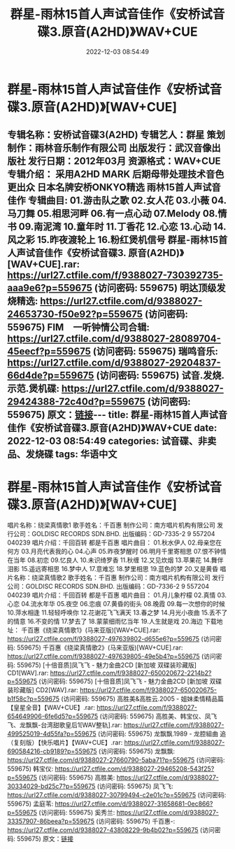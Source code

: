 ﻿---
title: 群星-雨林15首人声试音佳作《安桥试音碟3.原音(A2HD)》WAV+CUE
date: 2022-12-03 08:54:49
categories: 试音碟、非卖品、发烧碟
tags: 华语中文
---
# 群星-雨林15首人声试音佳作《安桥试音碟3.原音(A2HD)》[WAV+CUE]

专辑名称：安桥试音碟3(A2HD)
专辑艺人：群星
策划制作：雨林音乐制作有限公司
出版发行：武汉音像出版社
发行日期：2012年03月
资源格式：WAV+CUE
专辑介绍：
采用A2HD MARK 后期母带处理技术音色更出众
日本名牌安桥ONKYO精选
雨林15首人声试音佳作
专辑曲目:
01.游击队之歌
02.女人花
03.小薇
04.马刀舞
05.相思河畔
06.有一点心动
07.Melody
08.情书
09.南泥湾
10.童年时
11.丁香花
12.心恋
13.心动
14.风之彩
15.昨夜渡轮上
16.粉红煲机信号
群星-雨林15首人声试音佳作《安桥试音碟3. 原音(A2HD)》[WAV+CUE].rar: https://url27.ctfile.com/f/9388027-730392735-aaa9e6?p=559675
(访问密码: 559675)
明达顶级发烧精选: https://url27.ctfile.com/d/9388027-24653730-f50e92?p=559675
(访问密码: 559675)
FIM　一听钟情公司合辑: https://url27.ctfile.com/d/9388027-28089704-45eecf?p=559675
(访问密码: 559675)
瑞鸣音乐: https://url27.ctfile.com/d/9388027-29204837-66d4de?p=559675
(访问密码: 559675)
试音.发烧.示范.煲机碟: https://url27.ctfile.com/d/9388027-29424388-72c40d?p=559675
(访问密码: 559675)
原文：[链接](https://blog.sina.com.cn/s/blog_1647c7e76010310f8.html)---
title: 群星-雨林15首人声试音佳作《安桥试音碟3.原音(A2HD)》WAV+CUE
date: 2022-12-03 08:54:49
categories: 试音碟、非卖品、发烧碟
tags: 华语中文
---
# 群星-雨林15首人声试音佳作《安桥试音碟3.原音(A2HD)》[WAV+CUE]

唱片名称：绕梁真情歌1
歌手姓名：千百惠
制作公司：南方唱片机构有限公司
发行公司：GOLDISC RECORDS SDN.BHD.
出版编码：GD-7335-2 9 557204 040239
唱片介绍：千回百转 都是千百惠
唱片曲目：
01.秋水伊人
02.母亲您在何方
03.月亮代表我的心
04.心声
05.昨夜梦醒时
06.明月千里寄相思
07.恨不钟情在当年
08.初恋
09.忆良人
10.未识绮罗香
11.秋缠
12.又见炊烟
13.苹果花
14.舞伴泪影
15.遥远寄相思
16.梦中人
17.意难忘
18.梦里相思
19.蓝色的梦
20.又是黄昏
唱片名称：绕梁真情歌2
歌手姓名：千百惠
制作公司：南方唱片机构有限公司
发行公司：GOLDISC RECORDS SDN.BHD.
出版编码：GD-7336-2 9 557204 040239
唱片介绍：千回百转 都是千百惠
唱片曲目：
01.月儿象柠檬
02.真情
03.心恋
04.流水年华
05.夜空
06.恋痕
07.黄昏的街头
08.晚霞
09.每一次想你的时候
10.萍水相逢
11.轻轻呼唤你
12.花谢花飞飞满天
13.春之梦
14.月光小夜曲
15.丢不了的情意
16.不变的情
17.梦去了
18.蒙蒙细雨忆当年
19.人生就是戏
20.海边
下载地址：
千百惠《绕梁真情歌1》(马来亚版)[WAV+CUE].rar: https://url27.ctfile.com/f/9388027-497639802-d655e6?p=559675
(访问密码: 559675)
千百惠《绕梁真情歌2》(马来亚版)[WAV+CUE].rar: https://url27.ctfile.com/f/9388027-497639805-49e5b4?p=559675
(访问密码: 559675)
[十倍音质]凤飞飞 - 魅力金曲2CD [新加坡 双碟装珍藏版] CD1[WAV].rar: https://url27.ctfile.com/f/9388027-650020672-2214b2?p=559675
(访问密码: 559675)
[十倍音质]凤飞飞 - 魅力金曲2CD [新加坡 双碟装珍藏版] CD2[WAV].rar: https://url27.ctfile.com/f/9388027-650020675-b1f58c?p=559675
(访问密码: 559675)
高胜美&高胜云.2005 - 姐妹柔情精品篇【皇星全音】【WAV+CUE】.rar: https://url27.ctfile.com/f/9388027-654649906-6fe6d5?p=559675
(访问密码: 559675)
高胜美、韩宝仪、凤飞飞、龙飘飘-台湾甜歌皇后1[WAV整轨].rar: https://url27.ctfile.com/f/9388027-499525019-4d55fa?p=559675
(访问密码: 559675)
龙飘飘.1989 - 龙腔組曲 追（复刻版）【快乐唱片】【WAV+CUE】.rar: https://url27.ctfile.com/f/9388027-690584216-cb9189?p=559675
(访问密码: 559675)
龙飘飘: https://url27.ctfile.com/d/9388027-27660790-5aba71?p=559675
(访问密码: 559675)
韩宝仪: https://url27.ctfile.com/d/9388027-29465208-543f25?p=559675
(访问密码: 559675)
高胜美: https://url27.ctfile.com/d/9388027-30334029-bd25c7?p=559675
(访问密码: 559675)
凤飞飞: https://url27.ctfile.com/d/9388027-30799494-c2e01c?p=559675
(访问密码: 559675)
孟庭苇: https://url27.ctfile.com/d/9388027-31658681-0ec866?p=559675
(访问密码: 559675)
奚秀兰: https://url27.ctfile.com/d/9388027-33357907-86beea?p=559675
(访问密码: 559675)
千百惠-: https://url27.ctfile.com/d/9388027-43808229-9b4b02?p=559675
(访问密码: 559675)
原文：[链接](https://blog.sina.com.cn/s/blog_1647c7e76010310f8.html)